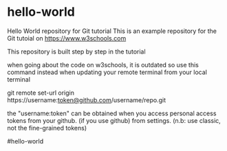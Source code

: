# hello-world
Hello World repository for Git tutorial
This is an example repository for the Git tutoial on https://www.w3schools.com

This repository is built step by step in the tutorial

when going about the code on w3schools, it is outdated so use this command instead when updating your remote terminal from your local terminal

git remote set-url origin https://username:token@github.com/username/repo.git

the "username:token" can be obtained when you access personal access tokens from your github. (if you use github) from settings. (n.b: use classic, not the fine-grained tokens)

#hello-world
